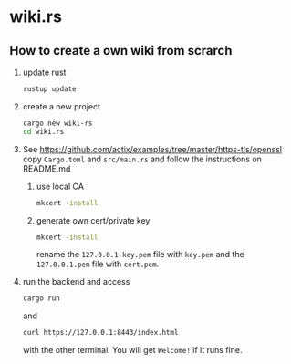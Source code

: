 # wiki.rs

## How to create a own wiki from scrarch

1.  update rust

    ```sh
    rustup update
    ```

2.  create a new project

    ```sh
    cargo new wiki-rs
    cd wiki.rs
    ```

3.  See <https://github.com/actix/examples/tree/master/https-tls/openssl>
    copy `Cargo.toml` and `src/main.rs` and
    follow the instructions on README.md

    1.  use local CA

        ```sh
        mkcert -install
        ```

    2.  generate own cert/private key

        ```sh
        mkcert -install
        ```

        rename the `127.0.0.1-key.pem` file with `key.pem` and
        the `127.0.0.1.pem` file with `cert.pem`.

4.  run the backend and access

    ```sh
    cargo run
    ```

    and

    ```sh
    curl https://127.0.0.1:8443/index.html
    ```

    with the other terminal.
    You will get `Welcome!` if it runs fine.
